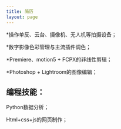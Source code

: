 ```yaml
---
title: 简历
layout: page
---
```


*操作单反、云台、摄像机、无人机等拍摄设备；

*数字影像色彩管理与主流插件调色；

*Premiere、motion5 + FCPX的非线性剪辑；

*Photoshop + Lightroom的图像编辑；

## 编程技能：
Python数据分析；

Html+css+js的网页制作；
